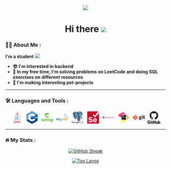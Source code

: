 <div id="header" align="center">
  <img src="https://media.giphy.com/media/KzJkzjggfGN5Py6nkT/giphy.gif" width="300"/>
</div>

<h1 align="center">
    Hi there <img src = "https://media.giphy.com/media/m0dmKBkncVETJv2h0S/giphy.gif" width = 50>
</h1>

### :man_technologist: About Me :

  <b>I'm a student</b> <img src = "https://media.giphy.com/media/1Pn9VCFR6LxWDJaTvq/giphy.gif" width = 50>
  <b>
  - 😎 I'm interested in backend
  - 🤖 In my free time, I'm solving problems on LeetCode and doing SQL exercises on different resources
  - 🙌 I'm making interesting pet-projects
  </b>
  
---

### :hammer_and_wrench: Languages and Tools :

<div align="center">
  <div>
    <img src = "https://github.com/devicons/devicon/blob/master/icons/java/java-original-wordmark.svg" title="Java" alt="Java" width="40" height="40"/>&nbsp;
    <img src = "https://github.com/devicons/devicon/blob/master/icons/cplusplus/cplusplus-original.svg" title="Cpp" alt="Cpp" width="40" height="40"/>&nbsp;
    <img src = "https://github.com/devicons/devicon/blob/master/icons/spring/spring-original-wordmark.svg" title="Spring" alt="Spring" width="40" height="40"/>&nbsp;
    <img src = "https://github.com/devicons/devicon/blob/master/icons/mysql/mysql-original-wordmark.svg" title="MySQL" alt="MySQL" width="40" height="40"/>&nbsp;
    <img src = "https://github.com/devicons/devicon/blob/master/icons/postgresql/postgresql-original-wordmark.svg" title="PostgreSQL" alt="PostgreSQL" width="40" height="40"/>&nbsp;
    <img src = "https://github.com/devicons/devicon/blob/master/icons/selenium/selenium-original.svg" title="Selenium" alt="Selenium" width="40" height="40"/>&nbsp;
    <img src = "https://github.com/devicons/devicon/blob/master/icons/visualstudio/visualstudio-plain-wordmark.svg" title="VS" alt="VS" width="40" height="40"/>&nbsp;
    <img src = "https://github.com/devicons/devicon/blob/master/icons/jetbrains/jetbrains-original.svg" title="JB" alt="JB" width="40" height="40"/>&nbsp;
    <img src = "https://github.com/devicons/devicon/blob/master/icons/git/git-original-wordmark.svg" title="Git" alt="Git" width="40" height="40"/>&nbsp;
    <img src = "https://github.com/devicons/devicon/blob/master/icons/github/github-original-wordmark.svg" title="GitHub" alt="GitHub" width="40" height="40"/>
  </div>
</div>

---

### :fire: My Stats :

<div align="center">
  
  [![GitHub Streak](http://github-readme-streak-stats.herokuapp.com?user=jbisss&theme=dark&background=000000)](https://git.io/streak-stats)

  [![Top Langs](https://github-readme-stats.vercel.app/api/top-langs/?username=jbisss&layout=compact&theme=vision-friendly-dark)](https://github.com/anuraghazra/github-readme-stats)
  
</div>

<!--
**jbisss/jbisss** is a ✨ _special_ ✨ repository because its `README.md` (this file) appears on your GitHub profile.

Here are some ideas to get you started:

- 🔭 I’m currently working on ...
- 🌱 I’m currently learning ...
- 👯 I’m looking to collaborate on ...
- 🤔 I’m looking for help with ...
- 💬 Ask me about ...
- 📫 How to reach me: ...
- 😄 Pronouns: ...
- ⚡ Fun fact: ...
-->
